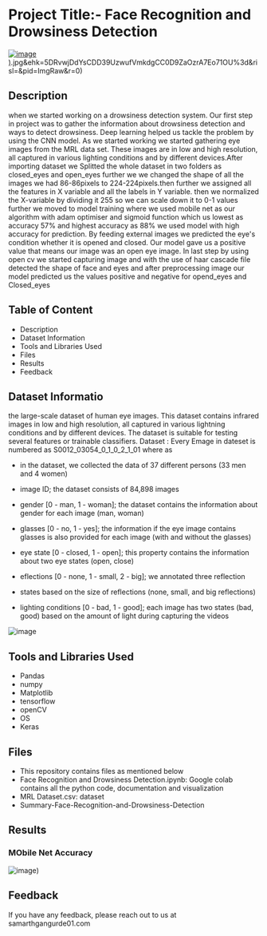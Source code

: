 
# Project Title:- Face Recognition and Drowsiness Detection
[![image](https://user-images.githubusercontent.com/93859458/165929007-1f732111-a153-453f-bb21-d47469693d3f.png))](https://th.bing.com/th/id/R.a5cd1df411127efc40ff4a4c9cc923bd?rik=%2f3U3Rv0N3nXbTQ&riu=http%3a%2f%2fwww.thejusticeattorneys.com%2fimages%2fblog%2fshutterstock_1275314326.1).jpg&ehk=5DRvwjDdYsCDD39UzwufVmkdgCC0D9ZaOzrA7Eo71OU%3d&risl=&pid=ImgRaw&r=0)
## Description
 when we started working on a drowsiness detection system. Our first step in project was to gather the information about drowsiness detection and ways to detect drowsiness. Deep learning helped us tackle the problem by using the CNN model. As we started working we started gathering eye images from the MRL data set. These images are in low and high resolution, all captured in various lighting conditions and by different devices.After importing dataset we Splitted the whole dataset in two folders as closed_eyes and open_eyes further we we changed the shape of all the images we had 86-86pixels to 224-224pixels.then further we assigned all the features in X variable and all the labels in Y variable. then we normalized the X-variable by dividing it 255 so we can scale down it to 0-1 values further we moved to model training where we used mobile net as our algorithm with adam optimiser and sigmoid function which us lowest as accuracy 57% and highest accuracy as 88% we used model with high accuracy for prediction. By feeding external images we predicted the eye's condition whether it is opened and closed. Our model gave us a positive value that means our image was an open eye image. In last step by using open cv we started capturing image and with the use of haar cascade file detected the shape of face and eyes and after preprocessing image our model predicted us the values positive and negative for opend_eyes and Closed_eyes


## Table of Content
* Description
* Dataset Information
* Tools and Libraries Used
* Files
* Results
* Feedback


## Dataset Informatio
the large-scale dataset of human eye images. This dataset contains infrared images in low and high resolution, all captured in various lightning conditions and by different devices. The dataset is suitable for testing several features or trainable classifiers.
Dataset :
Every Emage in dateset is numbered as S0012_03054_0_1_0_2_1_01 where as

* in the dataset, we collected the data of 37 different persons (33 men and 4 women)

* image ID; the dataset consists of 84,898 images

* gender [0 - man, 1 - woman]; the dataset contains the information about gender for each image (man, woman)

* glasses [0 - no, 1 - yes]; the information if the eye image contains glasses is also provided for each image (with and without the glasses)

* eye state [0 - closed, 1 - open]; this property contains the information about two eye states (open, close)

* eflections [0 - none, 1 - small, 2 - big]; we annotated three reflection

* states based on the size of reflections (none, small, and big reflections)

* lighting conditions [0 - bad, 1 - good]; each image has two states (bad, good) based on the amount of light during capturing the videos

![image](https://user-images.githubusercontent.com/93859458/165928503-b58bb074-d80e-40db-8f49-482fd11bb4db.png)



## Tools and Libraries Used
* Pandas
* numpy
* Matplotlib
* tensorflow 
* openCV
* OS
* Keras



## Files
* This repository contains files as mentioned below
* Face Recognition and Drowsiness Detection.ipynb: Google colab contains all the python code, documentation and visualization
* MRL Dataset.csv: dataset 
* Summary-Face-Recognition-and-Drowsiness-Detection



## Results
### MObile Net Accuracy
![image](https://user-images.githubusercontent.com/93859458/165929007-1f732111-a153-453f-bb21-d47469693d3f.png))



## Feedback

If you have any feedback, please reach out to us at samarthgangurde01.com

